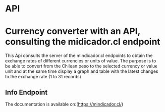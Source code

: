 # API

Currency converter with an API, consulting the midicador.cl endpoint
===============================================

This Api consults the server of the mindicador.cl endpoints to obtain the exchange rates of different currencies or units of value. The purpose is to be able to convert from the Chilean peso to the selected currency or value unit and at the same time display a graph and table with the latest changes to the exchange rate (1 to 31 records)

Info Endpoint
-------------

The documentation is available on:(https://mindicador.cl/)
